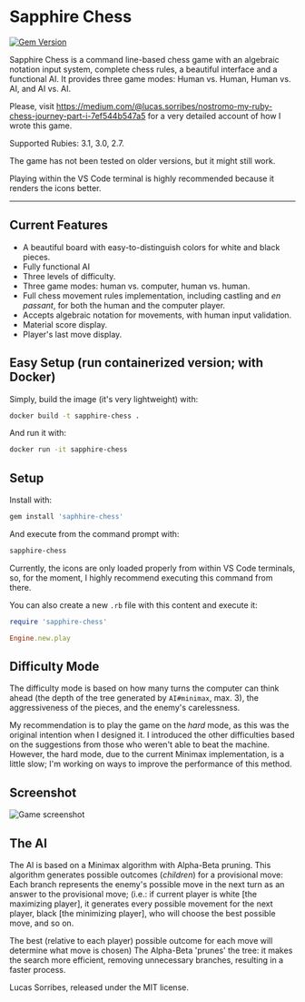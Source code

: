 # Sapphire Chess

[![Gem Version](https://badge.fury.io/rb/sapphire-chess.svg)](https://badge.fury.io/rb/sapphire-chess)

Sapphire Chess is a command line-based chess game with an algebraic notation input system,
complete chess rules, a beautiful interface and a functional AI. It provides three game modes: 
Human vs. Human, Human vs. AI, and AI vs. AI.

Please, visit <https://medium.com/@lucas.sorribes/nostromo-my-ruby-chess-journey-part-i-7ef544b547a5> for a very detailed account of how I wrote this game.

Supported Rubies: 3.1, 3.0, 2.7.

The game has not been tested on older versions, but it might still work.

Playing within the VS Code terminal is highly recommended because it renders the icons better.

---

## Current Features

* A beautiful board with easy-to-distinguish colors for white and black pieces.
* Fully functional AI
* Three levels of difficulty.
* Three game modes: human vs. computer, human vs. human.
* Full chess movement rules implementation, including castling and *en passant*, for both the human and the computer player.
* Accepts algebraic notation for movements, with human input validation.
* Material score display.
* Player's last move display.

## Easy Setup (run containerized version; with Docker)

Simply, build the image (it's very lightweight) with:

```sh
docker build -t sapphire-chess .
```

And run it with:

```sh
docker run -it sapphire-chess
```

## Setup

Install with:

```ruby
gem install 'saphhire-chess'
```

And execute from the command prompt with:

```sh
sapphire-chess
```

Currently, the icons are only loaded properly from within VS Code terminals, so, for the moment, I highly recommend executing this command from there.

You can also create a new `.rb` file with this content and execute it:

```ruby
require 'sapphire-chess'

Engine.new.play
```

## Difficulty Mode

The difficulty mode is based on how many turns the computer can think ahead (the depth of the tree generated by `AI#minimax`, max. 3), the aggressiveness of the pieces, and the enemy's carelessness.

My recommendation is to play the game on the *hard* mode, as this was the original intention when I designed it. I introduced the other difficulties based on the suggestions from those who weren't able to beat the machine. However, the hard mode, due to the current Minimax implementation, is a little slow; I'm working on ways to improve the performance of this method.

## Screenshot

![Game screenshot](https://live.staticflickr.com/65535/52630422741_bc858d0096_z.jpg)

## The AI

The AI is based on a Minimax algorithm with Alpha-Beta pruning. This algorithm generates possible outcomes (*children*) for a provisional move: Each branch represents the enemy's possible move in the next turn as an answer to the provisional move; (i.e.: if current player is white [the maximizing player], it generates every possible movement for the next player, black [the minimizing player], who will choose the best possible move, and so on. 

The best (relative to each player) possible outcome for each move will determine what move is chosen) The Alpha-Beta 'prunes' the tree: it makes the search more efficient, removing unnecessary branches, resulting in a faster process.

Lucas Sorribes, released under the MIT license.
